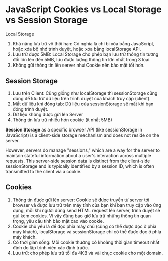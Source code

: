 # JavaScript Cookies vs Local Storage vs Session Storage

Local Storage

1. Khả năng lưu trữ vô thời hạn: Có nghĩa là chỉ bị xóa bằng JavaScript, hoặc xóa bộ nhớ trình duyệt, hoặc xóa bằng localStorage API.
2. Lưu trữ được 5MB: Local Storage cho phép bạn lưu trữ thông tin tương đối lớn lên đến 5MB, lưu được lượng thông tin lớn nhất trong 3 loại.
3. Không gửi thông tin lên server như Cookie nên bảo mật tốt hơn.

## Session Storage

1. Lưu trên Client: Cũng giống như localStorage thì sessionStorage cũng dùng để lưu trữ dữ liệu trên trình duyệt của khách truy cập (client).
2. Mất dữ liệu khi đóng tab: Dữ liệu của sessionStorage sẽ mất khi bạn đóng trình duyệt.
3. Dữ liệu không được gửi lên Server
4. Thông tin lưu trữ nhiều hơn cookie (ít nhất 5MB)

**Session Storage** as a specific browser API (like sessionStorage in JavaScript) is a client-side storage mechanism and does not reside on the server.

However, servers do manage "sessions," which are a way for the server to maintain stateful information about a user's interaction across multiple requests. This server-side session data is distinct from the client-side sessionStorage and is typically identified by a session ID, which is often transmitted to the client via a cookie.

## Cookies

1. Thông tin được gửi lên server: Cookie sẽ được truyền từ server tới browser và được lưu trữ trên máy tính của bạn khi bạn truy cập vào ứng dụng, mỗi khi người dùng send HTML request lên server, trình duyệt sẽ gửi kèm cookies. Vì vậy đừng bao giờ lưu trữ những thông tin quan trọng, yêu cầu tính bảo mật cao vào cookie.
2. Cookie chủ yếu là để đọc phía máy chủ (cũng có thể được đọc ở phía máy khách), localStorage và sessionStorage chỉ có thể được đọc ở phía máy khách.
3. Có thời gian sống: Mỗi cookie thường có khoảng thời gian timeout nhất định do lập trình viên xác định trước.
4. Lưu trữ: cho phép lưu trữ tối đa 4KB và vài chục cookie cho một domain.

